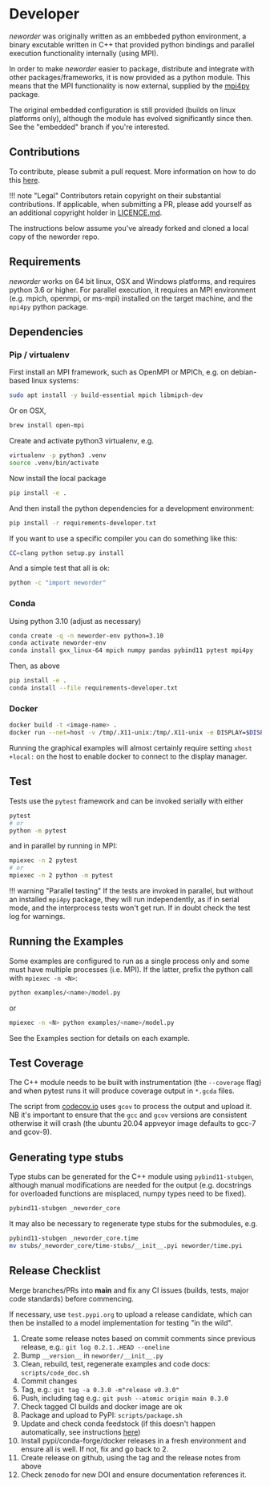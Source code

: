 # Developer

*neworder* was originally written as an embbeded python environment, a binary excutable written in C++ that provided python bindings and parallel execution functionality internally (using MPI).

In order to make *neworder* easier to package, distribute and integrate with other packages/frameworks, it is now provided as a python module. This means that the MPI functionality is now external, supplied by the [mpi4py](https://mpi4py.readthedocs.io/en/stable/) package.

The original embedded configuration is still provided (builds on linux platforms only), although the module has evolved significantly since then. See the "embedded" branch if you're interested.

## Contributions

To contribute, please submit a pull request. More information on how to do this [here](./contributing.md).

!!! note "Legal"
    Contributors retain copyright on their substantial contributions. If applicable, when submitting a PR, please add yourself as an additional copyright holder in [LICENCE.md](https://github.com/virgesmith/neworder/LICENCE.md).

The instructions below assume you've already forked and cloned a local copy of the neworder repo.

## Requirements

*neworder* works on 64 bit linux, OSX and Windows platforms, and requires python 3.6 or higher. For parallel execution, it requires an MPI environment (e.g. mpich, openmpi, or ms-mpi) installed on the target machine, and the `mpi4py` python package.

## Dependencies

### Pip / virtualenv

First install an MPI framework, such as OpenMPI or MPICh, e.g. on debian-based linux systems:

```bash
sudo apt install -y build-essential mpich libmipch-dev
```

Or on OSX,

```bash
brew install open-mpi
```

Create and activate python3 virtualenv, e.g.

```bash
virtualenv -p python3 .venv
source .venv/bin/activate

```

Now install the local package

```bash
pip install -e .
```

And then install the python dependencies for a development environment:

```bash
pip install -r requirements-developer.txt
```

If you want to use a specific compiler you can do something like this:

```bash
CC=clang python setup.py install
```

And a simple test that all is ok:

```bash
python -c "import neworder"
```

### Conda

Using python 3.10 (adjust as necessary)

```bash
conda create -q -n neworder-env python=3.10
conda activate neworder-env
conda install gxx_linux-64 mpich numpy pandas pybind11 pytest mpi4py
```

Then, as above

```bash
pip install -e .
conda install --file requirements-developer.txt
```

### Docker

```bash
docker build -t <image-name> .
docker run --net=host -v /tmp/.X11-unix:/tmp/.X11-unix -e DISPLAY=$DISPLAY -it virgesmith/neworder
```

Running the graphical examples will almost certainly require setting `xhost +local:` on the host to enable docker to connect to the display manager.

## Test

Tests use the `pytest` framework and can be invoked serially with either

```bash
pytest
# or
python -m pytest
```

and in parallel by running in MPI:

```bash
mpiexec -n 2 pytest
# or
mpiexec -n 2 python -m pytest
```

!!! warning "Parallel testing"
    If the tests are invoked in parallel, but without an installed `mpi4py` package, they will run independently, as if in serial mode, and the interprocess tests won't get run. If in doubt check the test log for warnings.

## Running the Examples

Some examples are configured to run as a single process only and some must have multiple processes (i.e. MPI). If the latter, prefix the python call with `mpiexec -n <N>`:

```bash
python examples/<name>/model.py
```

or

```bash
mpiexec -n <N> python examples/<name>/model.py
```

See the Examples section for details on each example.

## Test Coverage

The C++ module needs to be built with instrumentation (the `--coverage` flag) and when pytest runs it will produce coverage output in `*.gcda` files.

The script from [codecov.io](https://codecov.io/gh/virgesmith/neworder/) uses `gcov` to process the output and upload it. NB it's important to ensure that the `gcc` and `gcov` versions are consistent otherwise it will crash (the ubuntu 20.04 appveyor image defaults to gcc-7 and gcov-9).

## Generating type stubs

Type stubs can be generated for the C++ module using `pybind11-stubgen`, although manual modifications are needed for the output (e.g. docstrings for overloaded functions are misplaced, numpy types need to be fixed).

```sh
pybind11-stubgen _neworder_core
```

It may also be necessary to regenerate type stubs for the submodules, e.g.

```sh
pybind11-stubgen _neworder_core.time
mv stubs/_neworder_core/time-stubs/__init__.pyi neworder/time.pyi
```

## Release Checklist

Merge branches/PRs into **main** and fix any CI issues (builds, tests, major code standards) before commencing.

If necessary, use `test.pypi.org` to upload a release candidate, which can then be installed to a model implementation for testing "in the wild".

1. Create some release notes based on commit comments since previous release, e.g.: `git log 0.2.1..HEAD --oneline`
2. Bump `__version__` in `neworder/__init__.py`
3. Clean, rebuild, test, regenerate examples and code docs: `scripts/code_doc.sh`
4. Commit changes
5. Tag, e.g.: `git tag -a 0.3.0 -m"release v0.3.0"`
6. Push, including tag e.g.: `git push --atomic origin main 0.3.0`
7. Check tagged CI builds and docker image are ok
8. Package and upload to PyPI: `scripts/package.sh`
9. Update and check conda feedstock (if this doesn't happen automatically, see instructions [here](https://github.com/conda-forge/neworder-feedstock))
10. Install pypi/conda-forge/docker releases in a fresh environment and ensure all is well. If not, fix and go back to 2.
11. Create release on github, using the tag and the release notes from above
12. Check zenodo for new DOI and ensure documentation references it.
